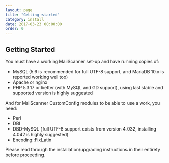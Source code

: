 ```yaml
---
layout: page
title: "Getting started"
category: install
date: 2017-03-23 00:00:00
order: 0
---
```


## Getting Started

You must have a working MailScanner set-up and have running copies of:

- MySQL (5.6 is recommended for full UTF-8 support, and MariaDB 10.x is reported working well too)
- Apache or nginx
- PHP 5.3.17 or better (with MySQL and GD support), using last stable and supported version is highly suggested

And for MailScanner CustomConfig modules to be able to use a work, you need:

- Perl
- DBI
- DBD-MySQL (full UTF-8 support exists from version 4.032, installing 4.042 is highly suggested)
- Encoding::FixLatin

Please read through the installation/upgrading instructions in their entirety before proceeding.
